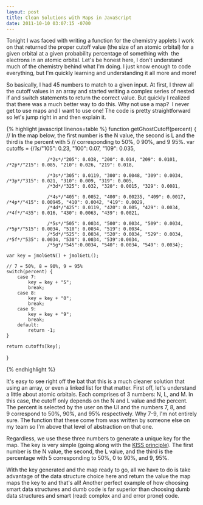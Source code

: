 ```yaml
---
layout: post
title: Clean Solutions with Maps in JavaScript
date: 2011-10-10 03:07:15 -0700
---
```


Tonight I was faced with writing a function for the chemistry applets I work on that returned the proper cutoff value (the size of an atomic orbital) for a given orbital at a given probability percentage of something with  the electrons in an atomic orbital. Let's be honest here, I don't understand much of the chemistry behind what I'm doing. I just know enough to code everything, but I'm quickly learning and understanding it all more and more!

So basically, I had 45 numbers to match to a given input. At first, I threw all the cutoff values in an array and started writing a complex series of nested if and switch statements to return the correct value. But quickly I realized that there was a much better way to do this. Why not use a map?  I never get to use maps and I want to use one! The code is pretty straightforward so let's jump right in and then explain it.

<!--more-->

{% highlight javascript linenos=table %}
function getGhostCutoff(percent) {
    // In the map below, the first number is the N value, the second is L and the third is the percent with 5
    // corresponding to 50%, 0 90%, and 9 95%.
    var cutoffs = {/*1s*/"105": 0.23, "100": 0.07, "109": 0.035,

                   /*2s*/"205": 0.038, "200": 0.014, "209": 0.0101,   /*2p*/"215": 0.085, "210": 0.026, "219": 0.018,

                   /*3s*/"305": 0.0119, "300": 0.0048, "309": 0.0034, /*3p*/"315": 0.021, "310": 0.009, "319": 0.005,
                   /*3d*/"325": 0.032, "320": 0.0015, "329": 0.0081,

                   /*4s*/"405": 0.0052, "400": 0.00235, "409": 0.0017, /*4p*/"415": 0.00945, "410": 0.0042, "419": 0.0029,
                   /*4d*/"425": 0.0119, "420": 0.005, "429": 0.0034, /*4f*/"435": 0.016, "430": 0.0063, "439": 0.0021,

                   /*5s*/"505": 0.0034, "500": 0.0034, "509": 0.0034, /*5p*/"515": 0.0034, "510": 0.0034, "519": 0.0034,
                   /*5d*/"525": 0.0034, "520": 0.0034, "529": 0.0034, /*5f*/"535": 0.0034, "530": 0.0034, "539":0.0034,
                   /*5g*/"545":0.0034, "540": 0.0034, "549": 0.0034};

    var key = jmolGetN() + jmolGetL();

    // 7 = 50%, 8 = 90%, 9 = 95%
    switch(percent) {
        case 7:
            key = key + "5";
            break;
        case 8:
            key = key + "0";
            break;
        case 9:
            key = key + "9";
            break;
        default:
            return -1;
    }

    return cutoffs[key];
}

{% endhighlight %}

It's easy to see right off the bat that this is a much cleaner solution that using an array, or even a linked list for that matter. First off, let's understand a little about atomic orbitals. Each comprises of 3 numbers: N, L, and M. In this case, the cutoff only depends on the N and L value and the percent. The percent is selected by the user on the UI and the numbers 7, 8, and 9 correspond to 50%, 90%, and 95% respectively. Why 7-9, I'm not entirely sure. The function that these come from was written by someone else on my team so I'm above that level of abstraction on that one.

Regardless, we use these three numbers to generate a unique key for the map. The key is very simple (going along with the <a title="Keep it simple, stupid!" href="http://en.wikipedia.org/wiki/KISS_principle">KISS principle</a>). The first number is the N value, the second, the L value, and the third is the percentage with 5 corresponding to 50%, 0 to 90%, and 9, 95%.

With the key generated and the map ready to go, all we have to do is take advantage of the data structure choice here and return the value the map maps the key to and that's all! Another perfect example of how choosing smart data structures and dumb code is far superior than choosing dumb data structures and smart (read: complex and and error prone) code.
